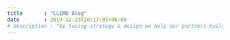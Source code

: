 ```yaml
---
title       : "CLIMB Blog"
date        : 2019-12-23T20:17:01+06:00
# description : "By fusing strategy & design we help our partners build their brands, drive business, & stand out from the noise in saturated markets! Follow our blog for the latest case studies and projects."
---
```


